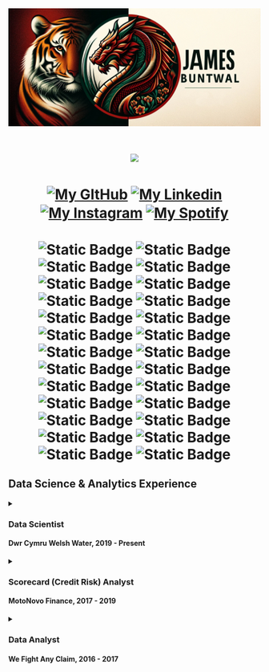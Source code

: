 [![Header](Images/banner_cropped.jpg "Header")]()
---
<h1 align="center">
<img align="center" src="https://visitor-badge.laobi.icu/badge?page_id=JamesBuntwal.JamesBuntwal">
</h1>
<h1 align="center">
<a href="https://github.com/JamesBuntwal" target="blank"><img align="center" src="https://raw.githubusercontent.com/rahuldkjain/github-profile-readme-generator/master/src/images/icons/Social/github.svg" alt="My GItHub" height="30" width="40" /></a>
<a href="https://www.linkedin.com/in/buntwalj/" target="blank"><img align="center" src="https://raw.githubusercontent.com/rahuldkjain/github-profile-readme-generator/master/src/images/icons/Social/linked-in-alt.svg" alt="My Linkedin" height="30" width="40" /></a>
<a href="https://instagram.com/jimbuntwal" target="blank"><img align="center" src="https://raw.githubusercontent.com/rahuldkjain/github-profile-readme-generator/master/src/images/icons/Social/instagram.svg" alt="My Instagram" height="30" width="40" /></a>
<a href="https://open.spotify.com/user/jimmy1260?si=qgmkKv2_SbGWHkMKMFJnSQ" target="blank"><img align="center" src="https://raw.githubusercontent.com/rahuldkjain/github-profile-readme-generator/master/src/images/icons/Social/spotify.svg" alt="My Spotify" height="30" width="40" /></a>
</h1>
<h1 align="center">

![Static Badge](https://img.shields.io/badge/Python--grey?style=social&logo=python)
![Static Badge](https://img.shields.io/badge/Numpy--grey?style=social&logo=numpy)
![Static Badge](https://img.shields.io/badge/Pandas--grey?style=social&logo=pandas)
![Static Badge](https://img.shields.io/badge/Scikit_Learn--grey?style=social&logo=scikitlearn)
![Static Badge](https://img.shields.io/badge/SciPy--grey?style=social&logo=scipy)
![Static Badge](https://img.shields.io/badge/Conda--grey?style=social&logo=Anaconda)
![Static Badge](https://img.shields.io/badge/Azure--grey?style=social&logo=Microsoft-Azure)
![Static Badge](https://img.shields.io/badge/DevOps--grey?style=social&logo=Azure-DevOps)
![Static Badge](https://img.shields.io/badge/Azure_Pipelines--grey?style=social&logo=Azure-Pipelines)
![Static Badge](https://img.shields.io/badge/Databricks--grey?style=social&logo=Databricks)
![Static Badge](https://img.shields.io/badge/Git--grey?style=social&logo=Git)
![Static Badge](https://img.shields.io/badge/MS_SQL--grey?style=social&logo=Microsoft-SQL-Server)
![Static Badge](https://img.shields.io/badge/R--grey?style=social&logo=R)
![Static Badge](https://img.shields.io/badge/Bash--grey?style=social&logo=GNU-Bash)
![Static Badge](https://img.shields.io/badge/LaTeX--grey?style=social&logo=LaTeX)
![Static Badge](https://img.shields.io/badge/Power_BI--grey?style=social&logo=Power-BI)
![Static Badge](https://img.shields.io/badge/Windows--grey?style=social&logo=Windows-95)
![Static Badge](https://img.shields.io/badge/Mac_OS--grey?style=social&logo=Apple)
![Static Badge](https://img.shields.io/badge/Excel--grey?style=social&logo=Microsoft-Excel)
![Static Badge](https://img.shields.io/badge/Powerpoint--grey?style=social&logo=Microsoft-Powerpoint)
![Static Badge](https://img.shields.io/badge/Teams--grey?style=social&logo=Microsoft-Teams)
![Static Badge](https://img.shields.io/badge/Outlook--grey?style=social&logo=Microsoft-Outlook)
![Static Badge](https://img.shields.io/badge/Word--grey?style=social&logo=Microsoft-Word)
![Static Badge](https://img.shields.io/badge/VS_Code--grey?style=social&logo=Visual-Studio-Code)
![Static Badge](https://img.shields.io/badge/Spyder--grey?style=social&logo=Spyder-IDE)
![Static Badge](https://img.shields.io/badge/Jupyter--grey?style=social&logo=Jupyter)
</h1>


## Data Science & Analytics Experience

<details><summary>
  
  ### Data Scientist
  #### Dwr Cymru Welsh Water, 2019 - Present
  
  </summary>

> ![Static Badge](https://img.shields.io/badge/Python--grey?style=social&logo=python) ![Static Badge](https://img.shields.io/badge/Numpy--grey?style=social&logo=numpy) ![Static Badge](https://img.shields.io/badge/Pandas--grey?style=social&logo=pandas) ![Static Badge](https://img.shields.io/badge/Scikit_Learn--grey?style=social&logo=scikitlearn) ![Static Badge](https://img.shields.io/badge/SciPy--grey?style=social&logo=scipy) ![Static Badge](https://img.shields.io/badge/Conda--grey?style=social&logo=Anaconda) ![Static Badge](https://img.shields.io/badge/Azure--grey?style=social&logo=Microsoft-Azure) ![Static Badge](https://img.shields.io/badge/DevOps--grey?style=social&logo=Azure-DevOps) ![Static Badge](https://img.shields.io/badge/Azure_Pipelines--grey?style=social&logo=Azure-Pipelines) ![Static Badge](https://img.shields.io/badge/Git--grey?style=social&logo=Git) ![Static Badge](https://img.shields.io/badge/MS_SQL--grey?style=social&logo=Microsoft-SQL-Server) ![Static Badge](https://img.shields.io/badge/Bash--grey?style=social&logo=GNU-Bash) ![Static Badge](https://img.shields.io/badge/Power_BI--grey?style=social&logo=Power-BI) ![Static Badge](https://img.shields.io/badge/Excel--grey?style=social&logo=Microsoft-Excel) ![Static Badge](https://img.shields.io/badge/Powerpoint--grey?style=social&logo=Microsoft-Powerpoint) ![Static Badge](https://img.shields.io/badge/Teams--grey?style=social&logo=Microsoft-Teams) ![Static Badge](https://img.shields.io/badge/Outlook--grey?style=social&logo=Microsoft-Outlook) ![Static Badge](https://img.shields.io/badge/Word--grey?style=social&logo=Microsoft-Word) ![Static Badge](https://img.shields.io/badge/Spyder--grey?style=social&logo=Spyder-IDE) ![Static Badge](https://img.shields.io/badge/Jupyter--grey?style=social&logo=Jupyter)
>
> ![Static Badge](https://img.shields.io/badge/Data_Handling-grey?style=for-the-badge) ![Static Badge](https://img.shields.io/badge/Analysis-grey?style=for-the-badge) ![Static Badge](https://img.shields.io/badge/Statistics-grey?style=for-the-badge) ![Static Badge](https://img.shields.io/badge/Machine_Learning-grey?style=for-the-badge) ![Static Badge](https://img.shields.io/badge/CI\/CD-grey?style=for-the-badge)
> 
> - End to end machine learning pipelines for predictive modelling. 
> - Using data and building tools that solve problems and increase the analytical intelligence that goes into large scale decisioning.
> - Working with stakeholders to identify problem areas and creating solutions to those problems.
> - Following Agile methodologies and the CRISP-DM life cycle.
> 
> <details>
> <summary> SRV Bacteria Predictor </summary>
> details of project
> </details>
>
> <details>
> <summary> CSO Monitoring </summary>
> details of project
> </details>
>
> <details>
> <summary> Risk Assessment Risk Index </summary>
> details of project
> </details>
>
> <details>
> <summary> Property Risk Profile </summary>
> details of project
> </details>
>
> <details>
> <summary> Model Monitoring Suite </summary>
> details of project
> </details>
>
</details>

<details><summary>
  
  ### Scorecard (Credit Risk) Analyst
  #### MotoNovo Finance, 2017 - 2019
  
  </summary>

> ![Static Badge](https://img.shields.io/badge/MS_SQL--grey?style=social&logo=Microsoft-SQL-Server) ![Static Badge](https://img.shields.io/badge/R--grey?style=social&logo=R) ![Static Badge](https://img.shields.io/badge/Excel--grey?style=social&logo=Microsoft-Excel) ![Static Badge](https://img.shields.io/badge/Powerpoint--grey?style=social&logo=Microsoft-Powerpoint) ![Static Badge](https://img.shields.io/badge/Outlook--grey?style=social&logo=Microsoft-Outlook) ![Static Badge](https://img.shields.io/badge/Word--grey?style=social&logo=Microsoft-Word)
>
> ![Static Badge](https://img.shields.io/badge/Data_Handling-grey?style=for-the-badge) ![Static Badge](https://img.shields.io/badge/Analysis-grey?style=for-the-badge) ![Static Badge](https://img.shields.io/badge/Dataset_Design-grey?style=for-the-badge) ![Static Badge](https://img.shields.io/badge/Automation-grey?style=for-the-badge) ![Static Badge](https://img.shields.io/badge/Reporting-grey?style=for-the-badge)
>
> Building and monitoring credit risk models; predominantly logistic regressions and decision trees.
> - Loan Application Models
> - Behavioural Models (Roll, Recovery etc.)
> - Customer Affordability Models
> - Significant Increase in Credit Risk (SICR) (Regulatory)
> - Propensity to Purchase GAP Insurance
</details>
<details><summary>
  
  ### Data Analyst
  #### We Fight Any Claim, 2016 - 2017
  
  </summary>

![Static Badge](https://img.shields.io/badge/MySQL--grey?style=social&logo=MySQL)
![Static Badge](https://img.shields.io/badge/R--grey?style=social&logo=R)
![Static Badge](https://img.shields.io/badge/Excel--grey?style=social&logo=Microsoft-Excel)
![Static Badge](https://img.shields.io/badge/Powerpoint--grey?style=social&logo=Microsoft-Powerpoint)
![Static Badge](https://img.shields.io/badge/Outlook--grey?style=social&logo=Microsoft-Outlook)
![Static Badge](https://img.shields.io/badge/Word--grey?style=social&logo=Microsoft-Word)

> - list
> - list
> - list
</details>

<!--
<h2>
<p align=center>💧 Data Scientist for Dwr Cymru Welsh Water</p>
<p align=center>🎸🎾🎵</p>
</h2>



**JamesBuntwal/JamesBuntwal** is a ✨ _special_ ✨ repository because its `README.md` (this file) appears on your GitHub profile.

Here are some ideas to get you started:

- 🔭 I’m currently working on ...
- 🌱 I’m currently learning ...
- 👯 I’m looking to collaborate on ...
- 🤔 I’m looking for help with ...
- 💬 Ask me about ...
- 📫 How to reach me: ...
- 😄 Pronouns: ...
- ⚡ Fun fact: ...
-->

